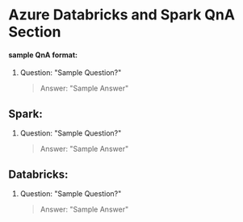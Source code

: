 # Azure Databricks and Spark QnA Section

#### sample QnA format:
1. Question: "Sample Question?"
    > Answer: "Sample Answer"

## Spark:
1. Question: "Sample Question?"
    > Answer: "Sample Answer"

		
## Databricks:
1. Question: "Sample Question?"
    > Answer: "Sample Answer"
